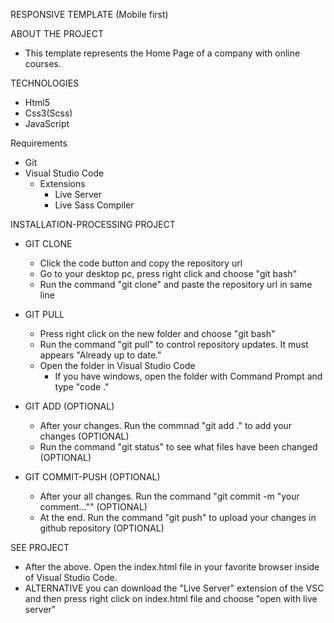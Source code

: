 RESPONSIVE TEMPLATE (Mobile first)

ABOUT THE PROJECT
  - This template represents the Home Page of a company with online courses.

TECHNOLOGIES
  - Html5
  - Css3(Scss)
  - JavaScript
  
Requirements
  - Git
  - Visual Studio Code
      - Extensions
          - Live Server
          - Live Sass Compiler 
 
INSTALLATION-PROCESSING PROJECT
  - GIT CLONE
      - Click the code button and copy the repository url
      - Go to your desktop pc, press right click and choose "git bash"
      - Run the command "git clone" and paste the repository url in same line

  - GIT PULL
      - Press right click on the new folder and choose "git bash"
      - Run the command "git pull" to control repository updates. It must appears "Already up to date."
      - Open the folder in Visual Studio Code
           - If you have windows, open the folder with Command Prompt and type "code ."

  - GIT ADD (OPTIONAL)
      - After your changes. Run the commnad "git add ." to add your changes (OPTIONAL)
      - Run the command "git status" to see what files have been changed (OPTIONAL)
  
  - GIT COMMIT-PUSH (OPTIONAL)
      - After your all changes. Run the command "git commit -m "your comment..."" (OPTIONAL)
      - At the end. Run the command "git push" to upload your changes in github repository (OPTIONAL)

SEE PROJECT
  - After the above. Open the index.html file in your favorite browser inside of Visual Studio Code.
  - ALTERNATIVE you can download the "Live Server" extension of the VSC and then press right click on index.html file and choose "open with live server"

